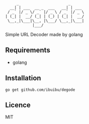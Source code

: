 ```
     _                      _
  __| | ___  __ _  ___   __| | ___
 / _` |/ _ \/ _` |/ _ \ / _` |/ _ \
| (_| |  __/ (_| | (_) | (_| |  __/
 \__,_|\___|\__, |\___/ \__,_|\___|
            |___/

```
Simple URL Decoder made by golang


## Requirements
- golang

## Installation

```
go get github.com/ibuibu/degode
```

## Licence
MIT
